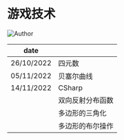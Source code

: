 # 游戏技术

![Author](https://img.shields.io/badge/Author-ZengBc-da282a)

| date       |                  |
| ---------- | ---------------- |
| 26/10/2022 | 四元数           |
| 05/11/2022 | 贝塞尔曲线       |
| 14/11/2022 | CSharp           |
|            | 双向反射分布函数 |
|            | 多边形的三角化   |
|            | 多边形的布尔操作 |

